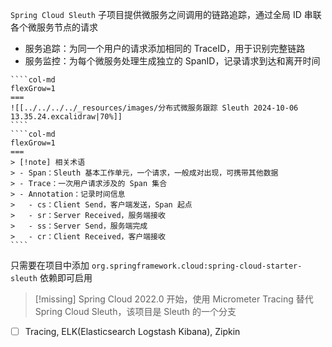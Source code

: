 `Spring Cloud Sleuth` 子项目提供微服务之间调用的链路追踪，通过全局 ID 串联各个微服务节点的请求
- 服务追踪：为同一个用户的请求添加相同的 TraceID，用于识别完整链路
- 服务监控：为每个微服务处理生成独立的 SpanID，记录请求到达和离开时间

`````col
````col-md
flexGrow=1
===
![[../../../../_resources/images/分布式微服务跟踪 Sleuth 2024-10-06 13.35.24.excalidraw|70%]]
````
````col-md
flexGrow=1
===
> [!note] 相关术语
> - Span：Sleuth 基本工作单元，一个请求，一般成对出现，可携带其他数据
> - Trace：一次用户请求涉及的 Span 集合 
> - Annotation：记录时间信息
> 	- cs：Client Send，客户端发送，Span 起点
> 	- sr：Server Received，服务端接收
> 	- ss：Server Send，服务端完成
> 	- cr：Client Received，客户端接收
````
`````

只需要在项目中添加 `org.springframework.cloud:spring-cloud-starter-sleuth` 依赖即可启用

> [!missing] Spring Cloud 2022.0 开始，使用 Micrometer Tracing 替代 Spring Cloud Sleuth，该项目是 Sleuth 的一个分支

- [ ] Tracing, ELK(Elasticsearch Logstash Kibana), Zipkin